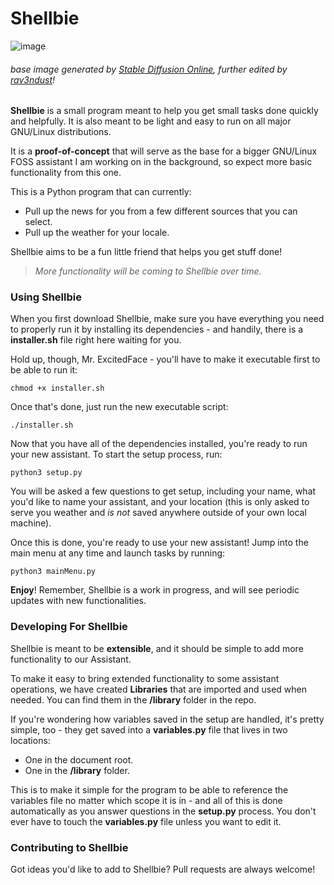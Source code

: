 # Shellbie

![image](https://user-images.githubusercontent.com/35274771/202141256-06e59281-7b1e-42d2-9c86-0490c5a6457f.png)
###### base image generated by [Stable Diffusion Online](https://stablediffusionweb.com), further edited by [rav3ndust](https://rav3ndust.xyz)!

**Shellbie** is a small program meant to help you get small tasks done quickly and helpfully. It is also meant to be light and easy to run on all major GNU/Linux distributions.

It is a **proof-of-concept** that will serve as the base for a bigger GNU/Linux FOSS assistant I am working on in the background, so expect more basic functionality from this one. 

This is a Python program that can currently: 

- Pull up the news for you from a few different sources that you can select. 
- Pull up the weather for your locale. 

Shellbie aims to be a fun little friend that helps you get stuff done!

> *More functionality will be coming to Shellbie over time.*

### Using Shellbie

When you first download Shellbie, make sure you have everything you need to properly run it by installing its dependencies - and handily, there is a **installer.sh** file right here waiting for you.

Hold up, though, Mr. ExcitedFace - you'll have to make it executable first to be able to run it: 

`chmod +x installer.sh`

Once that's done, just run the new executable script: 

`./installer.sh`

Now that you have all of the dependencies installed, you're ready to run your new assistant. To start the setup process, run: 

`python3 setup.py`

You will be asked a few questions to get setup, including your name, what you'd like to name your assistant, and your location (this is only asked to serve you weather and *is not* saved anywhere outside of your own local machine). 

Once this is done, you're ready to use your new assistant! Jump into the main menu at any time and launch tasks by running: 

`python3 mainMenu.py`

**Enjoy**! Remember, Shellbie is a work in progress, and will see periodic updates with new functionalities.

### Developing For Shellbie

Shellbie is meant to be **extensible**, and it should be simple to add more functionality to our Assistant.

To make it easy to bring extended functionality to some assistant operations, we have created **Libraries** that are imported and used when needed. You can find them in the **/library** folder in the repo. 

If you're wondering how variables saved in the setup are handled, it's pretty simple, too - they get saved into a **variables.py** file that lives in two locations: 

- One in the document root. 
- One in the **/library** folder.

This is to make it simple for the program to be able to reference the variables file no matter which scope it is in - and all of this is done automatically as you answer questions in the **setup.py** process. You don't ever have to touch the **variables.py** file unless you want to edit it. 

### Contributing to Shellbie

Got ideas you'd like to add to Shellbie? Pull requests are always welcome!
